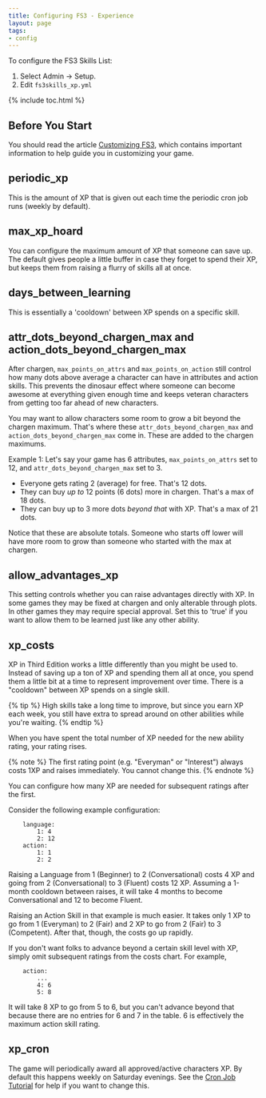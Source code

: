 ```yaml
---
title: Configuring FS3 - Experience
layout: page
tags:
- config
---
```


To configure the FS3 Skills List:

1. Select Admin -> Setup.
2. Edit `fs3skills_xp.yml`

{% include toc.html %}

## Before You Start

You should read the article [Customizing FS3](http://aresmush.com/fs3/fs3-3/tweaking-fs3.html), which contains important information to help guide you in customizing your game.

## periodic_xp

This is the amount of XP that is given out each time the periodic cron job runs (weekly by default).

## max_xp_hoard

You can configure the maximum amount of XP that someone can save up.  The default gives people a little buffer in case they forget to spend their XP, but keeps them from raising a flurry of skills all at once.

## days_between_learning

This is essentially a 'cooldown' between XP spends on a specific skill.

## attr_dots_beyond_chargen_max and action_dots_beyond_chargen_max

After chargen, `max_points_on_attrs` and `max_points_on_action` still control how many dots above average a character can have in attributes and action skills.  This prevents the dinosaur effect where someone can become awesome at everything given enough time and keeps veteran characters from getting too far ahead of new characters.

You may want to allow characters some room to grow a bit beyond the chargen maximum.  That's where these `attr_dots_beyond_chargen_max` and `action_dots_beyond_chargen_max` come in.  These are added to the chargen maximums.

Example 1:  Let's say your game has 6 attributes, `max_points_on_attrs` set to 12, and `attr_dots_beyond_chargen_max` set to 3.

* Everyone gets rating 2 (average) for free.  That's 12 dots.
* They can buy *up to* 12 points (6 dots) more in chargen.  That's a max of 18 dots.
* They can buy up to 3 more dots *beyond that* with XP.  That's a max of 21 dots.

Notice that these are absolute totals.  Someone who starts off lower will have more room to grow than someone who started with the max at chargen.  

## allow_advantages_xp

This setting controls whether you can raise advantages directly with XP.  In some games they may be fixed at chargen and only alterable through plots.  In other games they may require special approval.  Set this to 'true' if you want to allow them to be learned just like any other ability.

## xp_costs

XP in Third Edition works a little differently than you might be used to.  Instead of saving up a ton of XP and spending them all at once, you spend them a little bit at a time to represent improvement over time.  There is a "cooldown" between XP spends on a single skill.

{% tip %} 
High skills take a long time to improve, but since you earn XP each week, you still have extra to spread around on other abilities while you're waiting.
{% endtip %}

When you have spent the total number of XP needed for the new ability rating, your rating rises.  

{% note %} 
The first rating point (e.g. "Everyman" or "Interest") always costs 1XP and raises immediately.  You cannot change this.
{% endnote %}

You can configure how many XP are needed for subsequent ratings after the first.

Consider the following example configuration: 

        language:
            1: 4
            2: 12
        action:
            1: 1
            2: 2

Raising a Language from 1 (Beginner) to 2 (Conversational) costs 4 XP and going from 2 (Conversational) to 3 (Fluent) costs 12 XP.  Assuming a 1-month cooldown between raises, it will take 4 months to become Conversational and 12 to become Fluent.

Raising an Action Skill in that example is much easier.  It takes only 1 XP to go from 1 (Everyman) to 2 (Fair) and 2 XP to go from 2 (Fair) to 3 (Competent).  After that, though, the costs go up rapidly.  

If you don't want folks to advance beyond a certain skill level with XP, simply omit subsequent ratings from the costs chart.  For example, 

        action:
            ...
            4: 6
            5: 8

It will take 8 XP to go from 5 to 6, but you can't advance beyond that because there are no entries for 6 and 7 in the table.  6 is effectively the maximum action skill rating.

## xp_cron

The game will periodically award all approved/active characters XP.  By default this happens weekly on Saturday evenings.  See the [Cron Job Tutorial](http://www.aresmush.com/tutorials/code/cron.html) for help if you want to change this.

